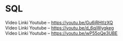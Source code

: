 # SQL
Video Linki Youtube – https://youtu.be/Gu6jRHtIzXQ  
Video Linki Youtube – https://youtu.be/d_6qjWygkeg  
Video Linki Youtube – https://youtu.be/wP55oQe3UBE  
